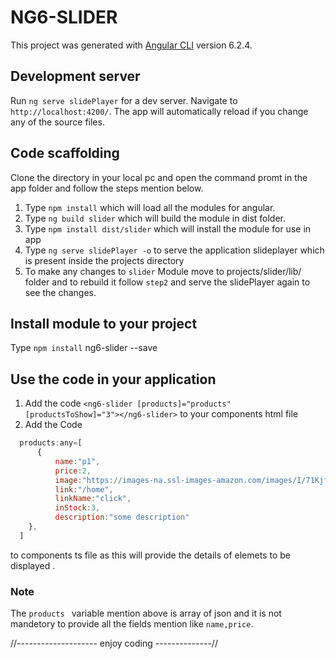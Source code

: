 # NG6-SLIDER

This project was generated with [Angular CLI](https://github.com/angular/angular-cli) version 6.2.4.

## Development server

Run `ng serve slidePlayer` for a dev server. Navigate to `http://localhost:4200/`. The app will automatically reload if you change any of the source files.

## Code scaffolding

Clone the directory in your local pc and open the command promt in the app folder and follow the steps mention below.

1. Type `npm install` which will load all the modules for angular.
2. Type `ng build slider` which will build the module in dist folder.
3. Type `npm install dist/slider` which will install the module for use in app
4. Type `ng serve slidePlayer -o` to serve the application slideplayer which is present inside the projects directory
5. To make any changes to `slider` Module move to projects/slider/lib/ folder and to rebuild it follow `step2` and serve the slidePlayer again to see the changes. 


## Install module to your project

Type `npm install` ng6-slider --save

## Use the code in your application
 
1. Add the code `<ng6-slider [products]="products" [productsToShow]="3"></ng6-slider>` to your components html file
2. Add the Code 
```javascript
  products:any=[
	  {
		  name:"p1",
		  price:2,
		  image:"https://images-na.ssl-images-amazon.com/images/I/71KjfWD%2ByeL._SL1500_.jpg",
		  link:"/home",
		  linkName:"click",
		  inStock:3,
		  description:"some description" 
    },
  ]
  ```
  to components ts file as this will provide the details of elemets to be displayed .
  
  ### Note
  The `products ` variable mention above is array of json and it is not mandetory to provide all the fields mention like `name,price`.

//-------------------- enjoy coding --------------//




